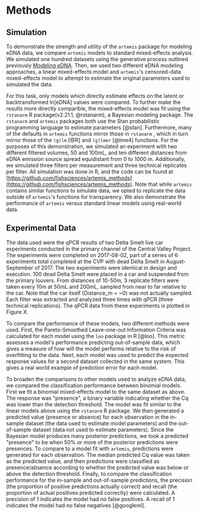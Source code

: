 # Methods
<!--
*Most of these are in the introduction.* 
Explanation and presentation of model structure
Presentation of alternative models
Occupancy and how covariates are modeled when deriving probability of detection
Binomial
Beta-binomial
Negative binomial
Logistic regression
Explanation of model comparison process and performance criteria
Diagnostics
Inferences
Probability of detection
Effect sizes
-->
## Simulation 

To demonstrate the strength and utility of the `artemis` package for
modeling eDNA data, we compare `artemis` models to standard
mixed-effects analysis.  We simulated one hundred datasets using the
generative process outlined previously [Modeling eDNA](#mod_str).  Then, we used two
different eDNA modeling approaches, a linear mixed-effects model and
`artemis`'s censored-data mixed-effects model to attempt to estimate
the original parameters used to simulated the data. 

For this task, only models which directly estimate effects on the
latent or backtransformed ln[eDNA] values were compared. To further
make the results more directly comparible, the mixed-effects model was
fit using the `rstanarm` R package(v2.21.1, @rstanarm), a Bayesian modeling package. The
`rstanarm` and `artemis` packages both use the Stan probabilistic
programming language to estimate parameters [@stan]. Furthermore, many of the
defaults in `artemis` functions mirror those in `rstanarm` , which in
turn mirror those of the `(g)lm` [@R] and `(g)lmer` [@lme4] functions. For the
purposes of this demonstration, we simulated an experiment with two
different filtered volumes, 50 and 100mL, and ten different distances
from eDNA emission source spread equidistant from 0 to 1000
m. Additionally, we simulated three filters per measurement and three
technical replicates per filter. All simulation was done in R, and the
code can be found at
[https://github.com/fishsciences/artemis_methods](https://github.com/fishsciences/artemis_methods).
Note that while `artemis` contains similar functions to simulate data,
we opted to replicate the data outside of `artemis`'s functions for
transparency. We also demonstrate the performance of `artemis` versus standard linear
 models using real-world data.

## Experimental Data

 <!-- From help file for datasets -->
 The data used were the qPCR results of two Delta Smelt live car experiments conducted in the
 primary channel of the Central Valley Project.  The experiments were completed on
 2017-08-02, part of a series of 6 experiments total completed at the
 CVP with dead Delta Smelt in August-September of 2017.  The two
 experiments were identical in design and execution.  100 dead Delta
 Smelt were placed in a car and suspended from the primary
 louvers. From distances of 10-50m, 3 replicate filters were taken
 every 10m at 50mL and 200mL, sampled from near to far relative to
 the car.  Note that the car itself (Distance_m = ~0) was not
 actually sampled. Each filter was extracted and analyzed three times with qPCR (three technical replications). The qPCR data from these experiments is plotted in Figure X.


To compare the performance of these models, two different methods were
used. First, the Pareto-Smoothed Leave-one-out Information Criteria
was calculated for each model using the `loo` package in R
[@loo]. This metric assesses a model's performance predicting
out-of-sample data, which gives a measure of how will the model
performs relative to the risk of overfitting to the data. Next, each
model was used to predict the expected response values for a 
second dataset collected in the same system. This gives a real world
example of prediction error for each model.

<!-- Unsure about this - might need clarification --> 

To broaden the comparisons to other models used to analyze eDNA data,
we compared the classification performance between binomial models.
First we fit a binomial mixed-effects model to the same dataset as
above. The response was "presence", a binary variable indicating
whether the Cq was lower than the detection threshold. The model was
fit similar to the linear models above using the `rstanarm` R package.
We then generated a predicted value (presence or absence) for each
observation in the in-sample dataset (the data used to estimate model
parameters) and the out-of-sample dataset (data not used to estimate
parameters). Since the Bayesian model produces many posterior
predictions, we took a predicted "presence" to be when 50% or more of
the posterior predictions were presences.  To compare to a model fit
with `artemis`, predictions were generated for each observation. The
median predicted Cq value was taken as the predicted value, and then
predictions were classified as presence/absence according to whether
the predicted value was below or above the detection threshold.
Finally, to compare the classification performance for the in-sample
and out-of-sample predictions, the precision (the proportion of
positive predictions actually correct) and recall (the proportion of
actual positives predicted correctly) were calculated. A precision of
1 indicates the model had no false positives. A recall of 1 indicates
the model had no false negatives [@googleml].
